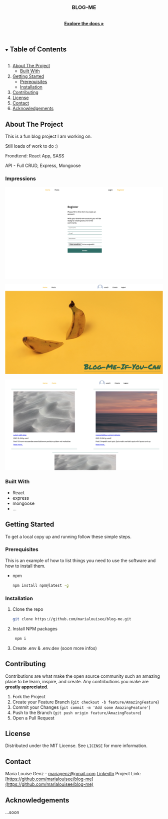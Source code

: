 <br />
<p align="center">
  <a href="https://github.com/marialouisee/blog-me">
    <!-- <img src="./src/images/Logo.png" alt="Logo" width="80" height="80"> -->
  </a>

  <h3 align="center">BLOG-ME</h3>

  <p align="center">
    <br />
    <a href="https://github.com/marialouisee/blog-me"><strong>Explore the docs »</strong></a>
    <br />
    <br />
    <!-- <a href="https://github.com/marialouisee/blog-me">View Demo</a>
    ·
    <a href="https://github.com/marialouisee/blog-me/issues">Report Bug</a>
    ·
    <a href="https://github.com/marialouisee/blog-me/issues">Request Feature</a> -->
  </p>
</p>



<!-- TABLE OF CONTENTS -->
<details open="open">
  <summary><h2 style="display: inline-block">Table of Contents</h2></summary>
  <ol>
    <li>
      <a href="#about-the-project">About The Project</a>
      <ul>
        <li><a href="#built-with">Built With</a></li>
      </ul>
    </li>
    <li>
      <a href="#getting-started">Getting Started</a>
      <ul>
        <li><a href="#prerequisites">Prerequisites</a></li>
        <li><a href="#installation">Installation</a></li>
      </ul>
    </li>
    <!-- <li><a href="#usage">Usage</a></li>
    <li><a href="#roadmap">Roadmap</a></li> -->
    <li><a href="#contributing">Contributing</a></li>
    <li><a href="#license">License</a></li>
    <li><a href="#contact">Contact</a></li>
    <li><a href="#acknowledgements">Acknowledgements</a></li>
  </ol>
</details>



<!-- ABOUT THE PROJECT -->
## About The Project

This is a fun blog project I am working on.

Still loads of work to do :)

Frondtend: React App, SASS

API - Full CRUD, Express, Mongoose

### Impressions 

![IMAGE](./images_readme/register.png)

![IMAGE](./images_readme/home.png)

![IMAGE](./images_readme/posts.png)

### Built With

* React
* express
* mongoose
* ...

<!-- GETTING STARTED -->
## Getting Started

To get a local copy up and running follow these simple steps.

### Prerequisites

This is an example of how to list things you need to use the software and how to install them.
* npm
  ```sh
  npm install npm@latest -g
  ```

### Installation

1. Clone the repo
   ```sh
   git clone https://github.com/marialouisee/blog-me.git
   ```
2. Install NPM packages
   ```sh
    npm i
   ```
3. Create .env & .env.dev (soon more infos)

<!-- ROADMAP
## Roadmap


 -->


<!-- CONTRIBUTING -->
## Contributing

Contributions are what make the open source community such an amazing place to be learn, inspire, and create. Any contributions you make are **greatly appreciated**.

1. Fork the Project
2. Create your Feature Branch (`git checkout -b feature/AmazingFeature`)
3. Commit your Changes (`git commit -m 'Add some AmazingFeature'`)
4. Push to the Branch (`git push origin feature/AmazingFeature`)
5. Open a Pull Request



<!-- LICENSE -->
## License

Distributed under the MIT License. See `LICENSE` for more information.



<!-- CONTACT -->
## Contact

Maria Louise Genz - mariagenz@gmail.com
[LinkedIn](www.linkedin.com/in/maria-louise-genz)
Project Link: [https://github.com/marialouisee/blog-me](https://github.com/marialouisee/blog-me)




<!-- ACKNOWLEDGEMENTS -->
## Acknowledgements

...soon

<!-- API:
*   [bcryptjs](https://github.com/dcodeIO/bcrypt.js)
*   [connect-mongo](https://github.com/jdesboeufs/connect-mongo)
*   [cors](https://github.com/expressjs/cors)
*   [dotenv](https://github.com/motdotla/dotenv)
*   [faker](https://github.com/Marak/Faker.js)
*   [mongoose](https://mongoosejs.com/)
 -->

